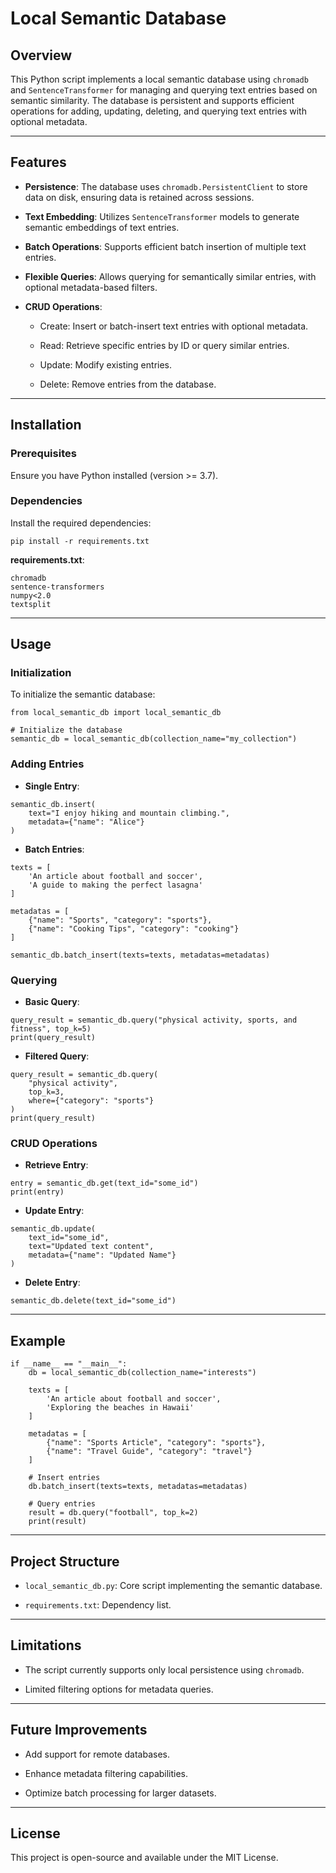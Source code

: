 


# Local Semantic Database

## Overview

This Python script implements a local semantic database using `chromadb` and `SentenceTransformer` for managing and querying text entries based on semantic similarity. The database is persistent and supports efficient operations for adding, updating, deleting, and querying text entries with optional metadata.

----------

## Features

-   **Persistence**: The database uses `chromadb.PersistentClient` to store data on disk, ensuring data is retained across sessions.
    
-   **Text Embedding**: Utilizes `SentenceTransformer` models to generate semantic embeddings of text entries.
    
-   **Batch Operations**: Supports efficient batch insertion of multiple text entries.
    
-   **Flexible Queries**: Allows querying for semantically similar entries, with optional metadata-based filters.
    
-   **CRUD Operations**:
    
    -   Create: Insert or batch-insert text entries with optional metadata.
        
    -   Read: Retrieve specific entries by ID or query similar entries.
        
    -   Update: Modify existing entries.
        
    -   Delete: Remove entries from the database.
        

----------

## Installation

### Prerequisites

Ensure you have Python installed (version >= 3.7).

### Dependencies

Install the required dependencies:

```
pip install -r requirements.txt
```

**requirements.txt**:

```
chromadb
sentence-transformers
numpy<2.0
textsplit
```

----------

## Usage

### Initialization

To initialize the semantic database:

```
from local_semantic_db import local_semantic_db

# Initialize the database
semantic_db = local_semantic_db(collection_name="my_collection")
```

### Adding Entries

-   **Single Entry**:
    

```
semantic_db.insert(
    text="I enjoy hiking and mountain climbing.",
    metadata={"name": "Alice"}
)
```

-   **Batch Entries**:
    

```
texts = [
    'An article about football and soccer',
    'A guide to making the perfect lasagna'
]

metadatas = [
    {"name": "Sports", "category": "sports"},
    {"name": "Cooking Tips", "category": "cooking"}
]

semantic_db.batch_insert(texts=texts, metadatas=metadatas)
```

### Querying

-   **Basic Query**:
    

```
query_result = semantic_db.query("physical activity, sports, and fitness", top_k=5)
print(query_result)
```

-   **Filtered Query**:
    

```
query_result = semantic_db.query(
    "physical activity",
    top_k=3,
    where={"category": "sports"}
)
print(query_result)
```

### CRUD Operations

-   **Retrieve Entry**:
    

```
entry = semantic_db.get(text_id="some_id")
print(entry)
```

-   **Update Entry**:
    

```
semantic_db.update(
    text_id="some_id",
    text="Updated text content",
    metadata={"name": "Updated Name"}
)
```

-   **Delete Entry**:
    

```
semantic_db.delete(text_id="some_id")
```

----------

## Example

```
if __name__ == "__main__":
    db = local_semantic_db(collection_name="interests")

    texts = [
        'An article about football and soccer',
        'Exploring the beaches in Hawaii'
    ]

    metadatas = [
        {"name": "Sports Article", "category": "sports"},
        {"name": "Travel Guide", "category": "travel"}
    ]

    # Insert entries
    db.batch_insert(texts=texts, metadatas=metadatas)

    # Query entries
    result = db.query("football", top_k=2)
    print(result)
```

----------

## Project Structure

-   `local_semantic_db.py`: Core script implementing the semantic database.
    
-   `requirements.txt`: Dependency list.
    

----------

## Limitations

-   The script currently supports only local persistence using `chromadb`.
    
-   Limited filtering options for metadata queries.
    

----------

## Future Improvements

-   Add support for remote databases.
    
-   Enhance metadata filtering capabilities.
    
-   Optimize batch processing for larger datasets.
    

----------

## License

This project is open-source and available under the MIT License.